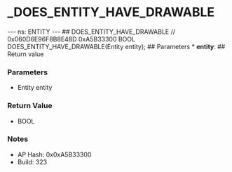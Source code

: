 # _DOES_ENTITY_HAVE_DRAWABLE

--- ns: ENTITY --- ## DOES_ENTITY_HAVE_DRAWABLE  // 0x060D6E96F8B8E48D 0xA5B33300 BOOL DOES_ENTITY_HAVE_DRAWABLE(Entity entity);   ## Parameters * **entity**:  ## Return value

### Parameters
* Entity entity

### Return Value
* BOOL

### Notes
* AP Hash: 0x0xA5B33300
* Build: 323

